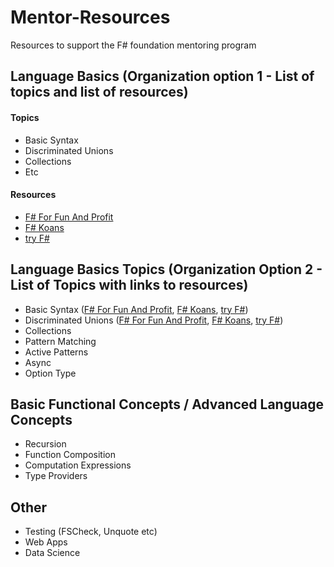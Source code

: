 # Mentor-Resources
Resources to support the F# foundation mentoring program

## Language Basics (Organization option 1 - List of topics and list of resources)

#### Topics

* Basic Syntax
* Discriminated Unions
* Collections
* Etc

#### Resources

* [F# For Fun And Profit](http://fsharpforfunandprofit.com/series/expressions-and-syntax.html)
* [F# Koans](https://github.com/ChrisMarinos/FSharpKoans)
* [try F#](http://www.tryfsharp.org/Learn/getting-started)

## Language Basics Topics (Organization Option 2 - List of Topics with links to resources)
* Basic Syntax ([F# For Fun And Profit](http://fsharpforfunandprofit.com/series/expressions-and-syntax.html), [F# Koans](https://github.com/ChrisMarinos/FSharpKoans), [try F#](http://www.tryfsharp.org/Learn/getting-started))
* Discriminated Unions ([F# For Fun And Profit](http://fsharpforfunandprofit.com/series/expressions-and-syntax.html), [F# Koans](https://github.com/ChrisMarinos/FSharpKoans), [try F#](http://www.tryfsharp.org/Learn/getting-started#data-structures))
* Collections
* Pattern Matching
* Active Patterns
* Async
* Option Type

## Basic Functional Concepts / Advanced Language Concepts

* Recursion
* Function Composition
* Computation Expressions
* Type Providers

## Other

* Testing (FSCheck, Unquote etc)
* Web Apps
* Data Science
